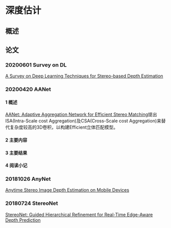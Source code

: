 # 深度估计

## 概述

## 论文 

### 20200601 Survey on DL

[A Survey on Deep Learning Techniques for Stereo-based Depth Estimation](https://arxiv.org/abs/2006.02535)

### 20200420 AANet

#### 1 概述

[AANet: Adaptive Aggregation Network for Efficient Stereo Matching](https://arxiv.org/abs/2004.09548)提出ISA(Intra-Scale cost Aggregation)及CSA(Cross-Scale cost Aggregation)来替代复杂度较高的3D卷积，以构建Efficient立体匹配模型。

#### 2 主要内容

#### 3 主要结果

#### 4 阅读小记


### 20181026 AnyNet

[Anytime Stereo Image Depth Estimation on Mobile Devices](https://arxiv.org/abs/1810.11408)


### 20180724 StereoNet

[StereoNet: Guided Hierarchical Refinement for Real-Time Edge-Aware Depth Prediction](https://arxiv.org/abs/1807.08865)